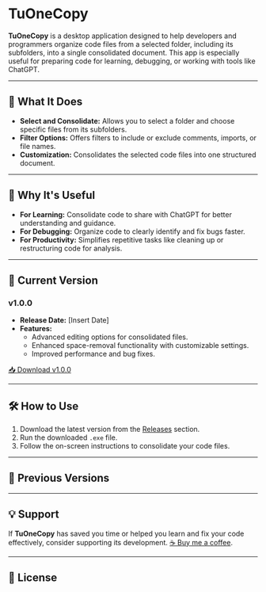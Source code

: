 # TuOneCopy

**TuOneCopy** is a desktop application designed to help developers and programmers organize code files from a selected folder, including its subfolders, into a single consolidated document. This app is especially useful for preparing code for learning, debugging, or working with tools like ChatGPT.

---

## 📌 **What It Does**

- **Select and Consolidate:** Allows you to select a folder and choose specific files from its subfolders.
- **Filter Options:** Offers filters to include or exclude comments, imports, or file names.
- **Customization:** Consolidates the selected code files into one structured document.

---

## 🎯 **Why It's Useful**

- **For Learning:** Consolidate code to share with ChatGPT for better understanding and guidance.
- **For Debugging:** Organize code to clearly identify and fix bugs faster.
- **For Productivity:** Simplifies repetitive tasks like cleaning up or restructuring code for analysis.

---

## 🌟 **Current Version**

### **v1.0.0**

- **Release Date:** [Insert Date]
- **Features:**
  - Advanced editing options for consolidated files.
  - Enhanced space-removal functionality with customizable settings.
  - Improved performance and bug fixes.

[📥 Download v1.0.0](https://github.com/markspectorpro/tuonecopy-release/blob/main/releases/TuOneCopy_v1.0.0.exe)

---

## 🛠️ **How to Use**

1. Download the latest version from the [Releases](https://github.com/YourUsername/TuOneCopy/releases) section.
2. Run the downloaded `.exe` file.
3. Follow the on-screen instructions to consolidate your code files.

---

## 📜 **Previous Versions**

<!--
### **v1.1.0**
- **Features:**
  - Added undo and redo functionality.
  - Minor UI improvements.
- [📥 Download v1.1.0](https://github.com/YourUsername/TuOneCopy/releases/download/v1.1.0/TuOneCopy_v1.1.0.exe)

### **v1.0.0**
- **Features:**
  - Initial release with basic functionality.
- [📥 Download v1.0.0](https://github.com/YourUsername/TuOneCopy/releases/download/v1.0.0/TuOneCopy_v1.0.0.exe)
-->

---

## 💡 **Support**

If **TuOneCopy** has saved you time or helped you learn and fix your code effectively, consider supporting its development. [☕ Buy me a coffee](https://www.buymeacoffee.com/YourPage).

---

## 📜 **License**

<!--This project is licensed under the [MIT License](LICENSE).-->
